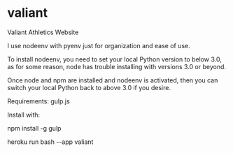 # valiant
Valiant Athletics Website

I use nodeenv with pyenv just for organization and ease of use.

To install nodeenv, you need to set your local Python version to below 3.0,
as for some reason, node has trouble installing with versions 3.0 or beyond.

Once node and npm are installed and nodeenv is activated, then you can switch
your local Python back to above 3.0 if you desire.

Requirements:
gulp.js

Install with:

npm install -g gulp

heroku run bash --app valiant